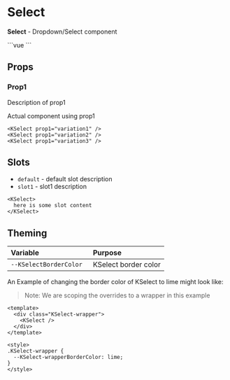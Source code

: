 # Select

**Select** - Dropdown/Select component

<KSelect :items="[{ label: 'test' }]" />
```vue
<KSelect />
```

## Props
### Prop1
Description of prop1

Actual component using prop1

```vue
<KSelect prop1="variation1" />
<KSelect prop1="variation2" />
<KSelect prop1="variation3" />
```

## Slots
- `default` - default slot description
- `slot1` - slot1 description

```vue
<KSelect>
  here is some slot content
</KSelect>
```

## Theming
| Variable | Purpose
|:-------- |:-------
| `--KSelectBorderColor `| KSelect border color


An Example of changing the border color of KSelect to lime might look 
like:

> Note: We are scoping the overrides to a wrapper in this example

<template>
  <div class="KSelect-wrapper">
    <KSelect />
  </div>
</template>

```vue
<template>
  <div class="KSelect-wrapper">
    <KSelect />
  </div>
</template>

<style>
.KSelect-wrapper {
  --KSelect-wrapperBorderColor: lime;
}
</style>
```

<style lang="scss">
.KSelect-wrapper {
  --KSelect-wrapperBorderColor: lime;
}
</style>
